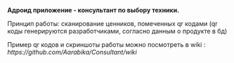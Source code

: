 <p><b>Адроид приложение - консультант по выбору техники.</b></p>
	<p>Принцип работы: сканирование ценников, помеченных qr кодами (qr коды генерируются разработчиками, согласно данным о продукте в бд)</p>
Пример qr кодов и скриншоты работы можно посмотреть в wiki : <i>https://github.com/Aarabika/Consultant/wiki</i>
